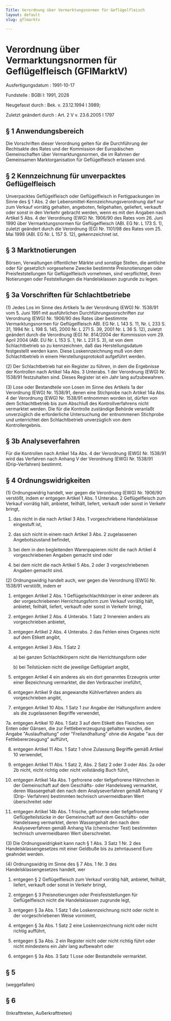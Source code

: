 ```yaml
---
Title: Verordnung über Vermarktungsnormen für Geflügelfleisch
layout: default
slug: gflmarktv

---
```


# Verordnung über Vermarktungsnormen für Geflügelfleisch (GFlMarktV)

Ausfertigungsdatum
:   1991-10-17

Fundstelle
:   BGBl I: 1991, 2028

Neugefasst durch
:   Bek. v. 23.12.1994 I 3989;

Zuletzt geändert durch
:   Art. 2 V v. 23.6.2005 I 1797


## § 1 Anwendungsbereich

Die Vorschriften dieser Verordnung gelten für die Durchführung der
Rechtsakte des Rates und der Kommission der Europäischen
Gemeinschaften über Vermarktungsnormen, die im Rahmen der Gemeinsamen
Marktorganisation für Geflügelfleisch erlassen sind.


## § 2 Kennzeichnung für unverpacktes Geflügelfleisch

Unverpacktes Geflügelfleisch oder Geflügelfleisch in Fertigpackungen
im Sinne des § 1 Abs. 2 der Lebensmittel-Kennzeichnungsverordnung darf
nur zum Verkauf vorrätig gehalten, angeboten, feilgehalten, geliefert,
verkauft oder sonst in den Verkehr gebracht werden, wenn es mit den
Angaben nach Artikel 5 Abs. 4 der Verordnung (EWG) Nr. 1906/90 des
Rates vom 26. Juni 1990 über Vermarktungsnormen für Geflügelfleisch
(ABl. EG Nr. L 173 S. 1), zuletzt geändert durch die Verordnung (EG)
Nr. 1101/98 des Rates vom 25. Mai 1998 (ABl. EG Nr. L 157 S. 12),
gekennzeichnet ist.


## § 3 Marktnotierungen

Börsen, Verwaltungen öffentlicher Märkte und sonstige Stellen, die
amtliche oder für gesetzlich vorgesehene Zwecke bestimmte
Preisnotierungen oder Preisfeststellungen für Geflügelfleisch
vornehmen, sind verpflichtet, ihren Notierungen oder Feststellungen
die Handelsklassen zugrunde zu legen.


## § 3a Vorschriften für Schlachtbetriebe

(1) Jedes Los im Sinne des Artikels 1a der Verordnung (EWG) Nr.
1538/91 vom 5. Juni 1991 mit ausführlichen Durchführungsvorschriften
zur Verordnung (EWG) Nr. 1906/90 des Rates über bestimmte
Vermarktungsnormen für Geflügelfleisch ABl. EG Nr. L 143 S. 11, Nr. L
233 S. 31, 1994 Nr. L 198 S. 145, 2000 Nr. L 271 S. 39, 2001 Nr. L 36
S. 12), zuletzt geändert durch die Verordnung (EG) Nr. 814/2004 der
Kommission vom 29. April 2004 (ABl. EU Nr. L 153 S. 1, Nr. L 231 S.
3), ist von dem Schlachtbetrieb so zu kennzeichnen, daß das
Herstellungsdatum festgestellt werden kann. Diese Loskennzeichnung muß
von dem Schlachtbetrieb in einem Herstellungsprotokoll aufgeführt
werden.

(2) Der Schlachtbetrieb hat ein Register zu führen, in dem die
Ergebnisse der Kontrollen nach Artikel 14a Abs. 3 Unterabs. 1 der
Verordnung (EWG) Nr. 1538/91 festzuhalten sind. Dieses Register ist
ein Jahr lang aufzubewahren.

(3) Lose oder Bestandteile von Losen im Sinne des Artikels 1a der
Verordnung (EWG) Nr. 1538/91, denen eine Stichprobe nach Artikel 14a
Abs. 4 der Verordnung (EWG) Nr. 1538/91 entnommen worden ist, dürfen
von dem Schlachtbetrieb bis zum Abschluß des Kontrollverfahrens nicht
vermarktet werden. Die für die Kontrolle zuständige Behörde veranlaßt
unverzüglich die erforderliche Untersuchung der entnommenen Stichprobe
und unterrichtet den Schlachtbetrieb unverzüglich von dem
Kontrollergebnis.


## § 3b Analyseverfahren

Für die Kontrollen nach Artikel 14a Abs. 4 der Verordnung (EWG) Nr.
1538/91 wird das Verfahren nach Anhang V der Verordnung (EWG) Nr.
1538/91 (Drip-Verfahren) bestimmt.


## § 4 Ordnungswidrigkeiten

(1) Ordnungswidrig handelt, wer gegen die Verordnung (EWG) Nr. 1906/90
verstößt, indem er entgegen Artikel 1 Abs. 1 Unterabs. 2
Geflügelfleisch zum Verkauf vorrätig hält, anbietet, feilhält,
liefert, verkauft oder sonst in Verkehr bringt,

1.  das nicht in die nach Artikel 3 Abs. 1 vorgeschriebene Handelsklasse
    eingestuft ist,


2.  das sich nicht in einem nach Artikel 3 Abs. 2 zugelassenen
    Angebotszustand befindet,


3.  bei dem in den begleitenden Warenpapieren nicht die nach Artikel 4
    vorgeschriebenen Angaben gemacht sind oder


4.  bei dem nicht die nach Artikel 5 Abs. 2 oder 3 vorgeschriebenen
    Angaben gemacht sind.




(2) Ordnungswidrig handelt auch, wer gegen die Verordnung (EWG) Nr.
1538/91 verstößt, indem er

1.  entgegen Artikel 2 Abs. 1 Geflügelschlachtkörper in einer anderen als
    der vorgeschriebenen Herrichtungsform zum Verkauf vorrätig hält,
    anbietet, feilhält, liefert, verkauft oder sonst in Verkehr bringt,


2.  entgegen Artikel 2 Abs. 4 Unterabs. 1 Satz 2 Innereien anders als
    vorgeschrieben anbietet,


3.  entgegen Artikel 2 Abs. 4 Unterabs. 2 das Fehlen eines Organes nicht
    auf dem Etikett angibt,


4.  entgegen Artikel 3 Abs. 1 Satz 2

    a)  bei ganzen Schlachtkörpern nicht die Herrichtungsform oder


    b)  bei Teilstücken nicht die jeweilige Geflügelart angibt,





5.  entgegen Artikel 4 ein anderes als ein dort genanntes Erzeugnis unter
    einer Bezeichnung vermarktet, die den Verbraucher irreführt,


6.  entgegen Artikel 9 das angewandte Kühlverfahren anders als
    vorgeschrieben angibt,


7.  entgegen Artikel 10 Abs. 1 Satz 1 zur Angabe der Haltungsform andere
    als die zugelassenen Begriffe verwendet,


7a. entgegen Artikel 10 Abs. 1 Satz 3 auf dem Etikett des Fleisches von
    Enten oder Gänsen, die zur Fettlebererzeugung gehalten wurden, die
    Angabe "Auslaufhaltung" oder "Freilandhaltung" ohne die Angabe "aus
    der Fettlebererzeugung" aufführt,


8.  entgegen Artikel 11 Abs. 1 Satz 1 ohne Zulassung Begriffe gemäß
    Artikel 10 verwendet,


9.  entgegen Artikel 11 Abs. 1 Satz 2, Abs. 2 Satz 2 oder 3 oder Abs. 2a
    oder 2b nicht, nicht richtig oder nicht vollständig Buch führt,


10. entgegen Artikel 14a Abs. 1 gefrorene oder tiefgefrorene Hähnchen in
    der Gemeinschaft auf dem Geschäfts- oder Handelsweg vermarktet, deren
    Wassergehalt den nach dem Analyseverfahren gemäß Anhang V (Drip-
    Verfahren) bestimmten technisch unvermeidbaren Wert überschreitet oder


11. entgegen Artikel 14b Abs. 1 frische, gefrorene oder tiefgefrorene
    Geflügelteilstücke in der Gemeinschaft auf dem Geschäfts- oder
    Handelsweg vermarktet, deren Wassergehalt den nach dem
    Analyseverfahren gemäß Anhang VIa (chemischer Test) bestimmten
    technisch unvermeidbaren Wert überschreitet.




(3) Die Ordnungswidrigkeit kann nach § 1 Abs. 3 Satz 1 Nr. 2 des
Handelsklassengesetzes mit einer Geldbuße bis zu zehntausend Euro
geahndet werden.

(4) Ordnungswidrig im Sinne des § 7 Abs. 1 Nr. 3 des
Handelsklassengesetzes handelt, wer

1.  entgegen § 2 Geflügelfleisch zum Verkauf vorrätig hält, anbietet,
    feilhält, liefert, verkauft oder sonst in Verkehr bringt,


2.  entgegen § 3 Preisnotierungen oder Preisfeststellungen für
    Geflügelfleisch nicht die Handelsklassen zugrunde legt,


3.  entgegen § 3a Abs. 1 Satz 1 die Loskennzeichnung nicht oder nicht in
    der vorgeschriebenen Weise vornimmt,


4.  entgegen § 3a Abs. 1 Satz 2 eine Loskennzeichnung nicht oder nicht
    richtig aufführt,


5.  entgegen § 3a Abs. 2 ein Register nicht oder nicht richtig führt oder
    nicht mindestens ein Jahr lang aufbewahrt oder


6.  entgegen § 3a Abs. 3 Satz 1 Lose oder Bestandteile vermarktet.





## § 5

(weggefallen)


## § 6

(Inkrafttreten, Außerkrafttreten)

